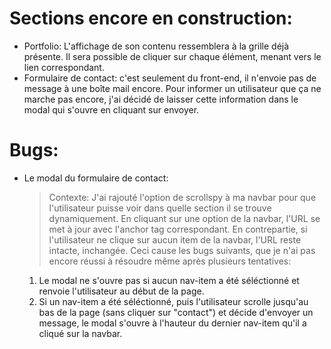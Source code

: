 # Sections encore en construction:
- Portfolio: L'affichage de son contenu ressemblera à la grille déjà présente. Il sera possible de cliquer sur chaque élément, menant vers le lien correspondant.
- Formulaire de contact: c'est seulement du front-end, il n'envoie pas de message à une boîte mail encore. Pour informer un utilisateur que ça ne marche pas encore, j'ai décidé de laisser cette information dans le modal qui s'ouvre en cliquant sur envoyer.

# Bugs:
- Le modal du formulaire de contact:
    > Contexte: J'ai rajouté l'option de scrollspy à ma navbar pour que l'utilisateur puisse voir dans quelle section il se trouve dynamiquement. En cliquant sur une option de la navbar, l'URL se met à jour avec l'anchor tag correspondant. En contrepartie, si l'utilisateur ne clique sur aucun item de la navbar, l'URL reste intacte, inchangée. Ceci cause les bugs suivants, que je n'ai pas encore réussi à résoudre même après plusieurs tentatives:
    1. Le modal ne s'ouvre pas si aucun nav-item a été séléctionné et renvoie l'utilisateur au début de la page.
    2. Si un nav-item a été séléctionné, puis l'utilisateur scrolle jusqu'au bas de la page (sans cliquer sur "contact") et décide d'envoyer un message, le modal s'ouvre à l'hauteur du dernier nav-item qu'il a cliqué sur la navbar.